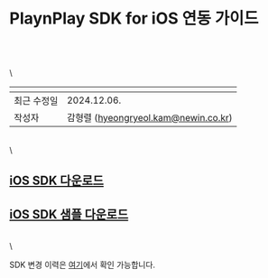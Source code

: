 # PlaynPlay SDK for iOS 연동 가이드

\
\
\
\

| <!-- -->    | <!-- --> |
|-------------|----------|
| 최근 수정일  | 2024.12.06. |
| 작성자     | 감형렬 (hyeongryeol.kam@newin.co.kr) |

\
\

## [iOS SDK 다운로드](https://app.playnplay.com/sdks/latest/NPlayerSDK-iOS.zip)

## [iOS SDK 샘플 다운로드](https://app.playnplay.com/sdks/latest/NPlayerSDKSample-iOS.zip)

\
\

SDK 변경 이력은 [여기](./revision-history/home.md)에서 확인 가능합니다.
